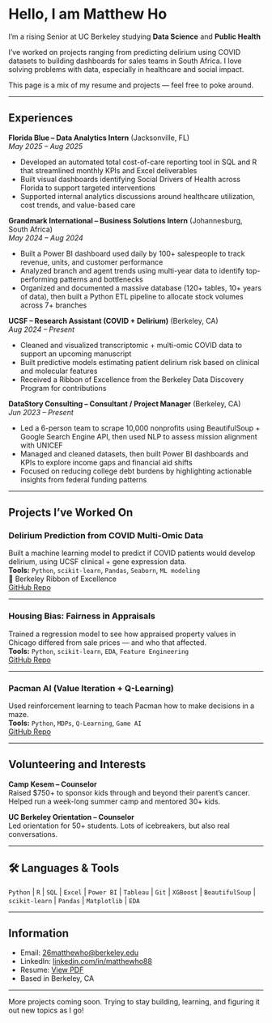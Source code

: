 # Hello, I am Matthew Ho 

I’m a rising Senior at UC Berkeley studying **Data Science** and **Public Health** 

I’ve worked on projects ranging from predicting delirium using COVID datasets to building dashboards for sales teams in South Africa. I love solving problems with data, especially in healthcare and social impact.

This page is a mix of my resume and projects — feel free to poke around.

---

## Experiences

**Florida Blue – Data Analytics Intern** (Jacksonville, FL)  
*May 2025 – Aug 2025*  
- Developed an automated total cost-of-care reporting tool in SQL and R that streamlined monthly KPIs and Excel deliverables  
- Built visual dashboards identifying Social Drivers of Health across Florida to support targeted interventions  
- Supported internal analytics discussions around healthcare utilization, cost trends, and value-based care  

**Grandmark International – Business Solutions Intern** (Johannesburg, South Africa)  
*May 2024 – Aug 2024*  
- Built a Power BI dashboard used daily by 100+ salespeople to track revenue, units, and customer performance  
- Analyzed branch and agent trends using multi-year data to identify top-performing patterns and bottlenecks  
- Organized and documented a massive database (120+ tables, 10+ years of data), then built a Python ETL pipeline to allocate stock volumes across 7+ branches  

**UCSF – Research Assistant (COVID + Delirium)** (Berkeley, CA)  
*Aug 2024 – Present*  
- Cleaned and visualized transcriptomic + multi-omic COVID data to support an upcoming manuscript  
- Built predictive models estimating patient delirium risk based on clinical and molecular features  
- Received a Ribbon of Excellence from the Berkeley Data Discovery Program for contributions  

**DataStory Consulting – Consultant / Project Manager** (Berkeley, CA)  
*Jun 2023 – Present*  
- Led a 6-person team to scrape 10,000 nonprofits using BeautifulSoup + Google Search Engine API, then used NLP to assess mission alignment with UNICEF  
- Managed and cleaned datasets, then built Power BI dashboards and KPIs to explore income gaps and financial aid shifts  
- Focused on reducing college debt burdens by highlighting actionable insights from federal funding patterns  
---

## Projects I’ve Worked On

### Delirium Prediction from COVID Multi-Omic Data  
Built a machine learning model to predict if COVID patients would develop delirium, using UCSF clinical + gene expression data.  
**Tools:** `Python`, `scikit-learn`, `Pandas`, `Seaborn`, `ML modeling`  
🏅 Berkeley Ribbon of Excellence  
[GitHub Repo](#) 

---

### Housing Bias: Fairness in Appraisals  
Trained a regression model to see how appraised property values in Chicago differed from sale prices — and who that affected.  
**Tools:** `Python`, `scikit-learn`, `EDA`, `Feature Engineering`  
[GitHub Repo](#)

---

### Pacman AI (Value Iteration + Q-Learning)  
Used reinforcement learning to teach Pacman how to make decisions in a maze.  
**Tools:** `Python`, `MDPs`, `Q-Learning`, `Game AI`  
[GitHub Repo](#)

---

## Volunteering and Interests

**Camp Kesem – Counselor**  
Raised $750+ to sponsor kids through and beyond their parent’s cancer. Helped run a week-long summer camp and mentored 30+ kids.

**UC Berkeley Orientation – Counselor**  
Led orientation for 50+ students. Lots of icebreakers, but also real conversations.

---

## 🛠 Languages & Tools

`Python` | `R` | `SQL` |  `Excel` | `Power BI` | `Tableau` | `Git` | `XGBoost` | `BeautifulSoup` | `scikit-learn` | `Pandas` | `Matplotlib` | `EDA`

---

## Information

- Email: [26matthewho@berkeley.edu](mailto:26matthewho@berkeley.edu)  
- LinkedIn: [linkedin.com/in/matthewho88](https://www.linkedin.com/in/matthewho88/)  
- Resume: [View PDF](https://drive.google.com/file/d/1n6v4j4-kc-N33Do20g2RtKTfvCcOV2Aq/view?usp=sharing)  
- Based in Berkeley, CA


---

More projects coming soon. Trying to stay building, learning, and figuring it out new topics as I go!

